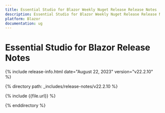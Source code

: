 ```yaml
---
title: Essential Studio for Blazor Weekly Nuget Release Release Notes  
description: Essential Studio for Blazor Weekly Nuget Release Release Notes 
platform: Blazor
documentation: ug
---
```


# Essential Studio for  Blazor  Release Notes  

{% include release-info.html date="August 22, 2023"  version="v22.2.10" %} 

{% directory path: _includes/release-notes/v22.2.10 %}

{% include {{file.url}} %}

{% enddirectory %}

